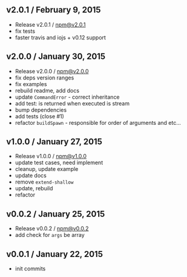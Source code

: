 

## v2.0.1 / February 9, 2015
- Release v2.0.1 / npm@v2.0.1
- fix tests
- faster travis and iojs + v0.12 support

## v2.0.0 / January 30, 2015
- Release v2.0.0 / npm@v2.0.0
- fix deps version ranges
- fix examples
- rebuild readme, add docs
- update `CommandError` - correct inheritance
- add test: is returned when executed is stream
- bump dependencies
- add tests (close #1)
- refactor `buildSpawn` - responsible for order of arguments and etc...

## v1.0.0 / January 27, 2015
- Release v1.0.0 / npm@v1.0.0
- update test cases, need implement
- cleanup, update example
- update docs
- remove `extend-shallow`
- update, rebuild
- refactor

## v0.0.2 / January 25, 2015
- Release v0.0.2 / npm@v0.0.2
- add check for `args` be array

## v0.0.1 / January 22, 2015
- init commits